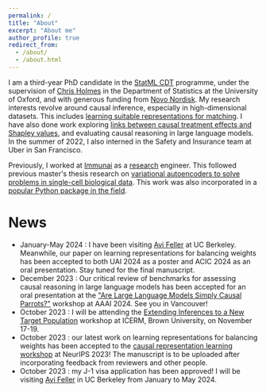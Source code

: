 ```yaml
---
permalink: /
title: "About"
excerpt: "About me"
author_profile: true
redirect_from: 
  - /about/
  - /about.html
---
```


I am a third-year PhD candidate in the [StatML CDT](https://statml.io/) programme, under the supervision of [Chris Holmes](https://www.stats.ox.ac.uk/people/chris-holmes) in the Department of Statistics at the University of Oxford, and with generous funding from [Novo Nordisk](https://www.novonordisk.com/). My research interests revolve around causal inference, especially in high-dimensional datasets. This includes [learning suitable representations for matching](https://proceedings.mlr.press/v151/clivio22a.html). I have also done work exploring [links between causal treatment effects and Shapley values](https://proceedings.mlr.press/v202/ter-minassian23a.html), and evaluating causal reasoning in large language models. In the summer of 2022, I also interned in the Safety and Insurance team at Uber in San Francisco.

Previously, I worked at [Immunai](https://www.immunai.com/) as a [research](https://regier.stat.lsa.umich.edu/assets/pdf/clivio2020cell.pdf) engineer. This followed previous master's thesis research on [variational autoencoders to solve problems in single-cell biological data](https://www.biorxiv.org/content/10.1101/794875v3). This work was also incorporated in a [popular Python package in the field](https://www.nature.com/articles/s41587-021-01206-w). 

News
======
- January-May 2024 : I have been visiting [Avi Feller](https://www.avifeller.com/) at UC Berkeley. Meanwhile, our paper on learning representations for balancing weights has been accepted to both UAI 2024 as a poster and ACIC 2024 as an oral presentation. Stay tuned for the final manuscript.
- December 2023 : Our critical review of benchmarks for assessing causal reasoning in large language models has been accepted for an oral presentation at the ["Are Large Language Models Simply Causal Parrots?"](https://llmcp.cause-lab.net/llmcp) workshop at AAAI 2024. See you in Vancouver!
- October 2023 : I will be attending the [Extending Inferences to a New Target Population](https://icerm.brown.edu/events/htw-23-eintp/) workshop at ICERM, Brown University, on November 17-19.
- October 2023 : our latest work on learning representations for balancing weights has been accepted to the [causal representation learning workshop](https://crl-workshop.github.io/) at NeurIPS 2023! The manuscript is to be uploaded after incorporating feedback from reviewers and other people.
- October 2023 : my J-1 visa application has been approved! I will be visiting [Avi Feller](https://www.avifeller.com/) in UC Berkeley from January to May 2024.

